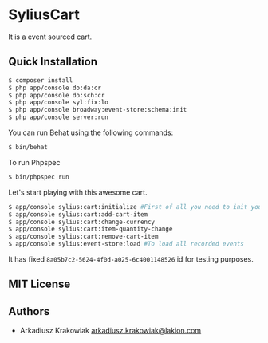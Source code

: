# SyliusCart

It is a event sourced cart.

Quick Installation
------------------

```bash
$ composer install
$ php app/console do:da:cr
$ php app/console do:sch:cr
$ php app/console syl:fix:lo
$ php app/console broadway:event-store:schema:init
$ php app/console server:run
```

You can run Behat using the following commands:

```bash
$ bin/behat
```

To run Phpspec

```bash
$ bin/phpspec run
```

Let's start playing with this awesome cart.
```bash
$ app/console sylius:cart:initialize #First of all you need to init your cart to get cart id
$ app/console sylius:cart:add-cart-item
$ app/console sylius:cart:change-currency
$ app/console sylius:cart:item-quantity-change
$ app/console sylius:cart:remove-cart-item
$ app/console sylius:event-store:load #To load all recorded events
```

It has fixed `8a05b7c2-5624-4f0d-a025-6c4001148526` id for testing purposes.

MIT License
-----------

Authors
-------

 - Arkadiusz Krakowiak arkadiusz.krakowiak@lakion.com
